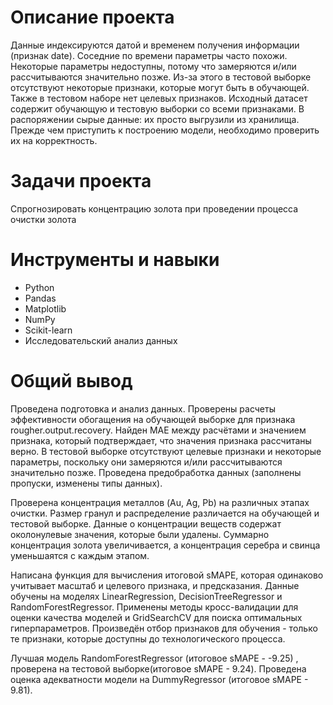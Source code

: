 # Описание проекта
Данные индексируются датой и временем получения информации (признак date). Соседние по времени параметры часто похожи. Некоторые параметры недоступны, потому что замеряются и/или рассчитываются значительно позже. Из-за этого в тестовой выборке отсутствуют некоторые признаки, которые могут быть в обучающей. Также в тестовом наборе нет целевых признаков. Исходный датасет содержит обучающую и тестовую выборки со всеми признаками. В распоряжении сырые данные: их просто выгрузили из хранилища. Прежде чем приступить к построению модели, необходимо проверить их на корректность.

# Задачи проекта
Спрогнозировать концентрацию золота при проведении процесса очистки золота

# Инструменты и навыки
- Python
- Pandas
- Matplotlib
- NumPy
- Scikit-learn
- Исследовательский анализ данных

# Общий вывод
Проведена подготовка и анализ данных. Проверены расчеты эффективности обогащения на обучающей выборке для признака rougher.output.recovery. Найден MAE между расчётами и значением признака, который подтверждает, что значения признака рассчитаны верно. В тестовой выборке отсутствуют целевые признаки и некоторые параметры, поскольку они замеряются и/или рассчитываются значительно позже. Проведена предобработка данных (заполнены пропуски, изменены типы данных).

Проверена концентрация металлов (Au, Ag, Pb) на различных этапах очистки. Размер гранул и распределение различается на обучающей и тестовой выборке. Данные о концентрации веществ содержат околонулевые значения, которые были удалены. Суммарно концентрация золота увеличивается, а концентрация серебра и свинца уменьшаятся с каждым этапом.

Написана функция для вычисления итоговой sMAPE, которая одинаково учитывает масштаб и целевого признака, и предсказания. Данные обучены на моделях LinearRegression, DecisionTreeRegressor и RandomForestRegressor. Применены методы кросс-валидации для оценки качества моделей и GridSearchCV для поиска оптимальных гиперпараметров. Произведён отбор признаков для обучения - только те признаки, которые доступны до технологического процесса.

Лучшая модель RandomForestRegressor (итоговое sMAPE - -9.25) , проверена на тестовой выборке(итоговое sMAPE - 9.24). Проведена оценка адекватности модели на DummyRegressor (итоговое sMAPE - 9.81).
